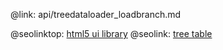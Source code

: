 @link: api/treedataloader_loadbranch.md

@seolinktop: [html5 ui library](https://webix.com)
@seolink: [tree table](https://webix.com/widget/treetable/)